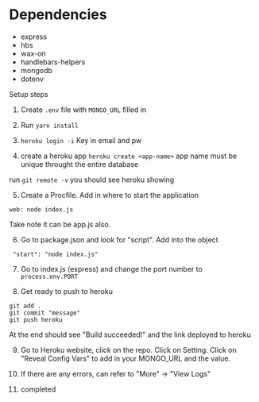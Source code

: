 # Dependencies

* express
* hbs
* wax-on
* handlebars-helpers
* mongodb
* dotenv


Setup steps
1. Create `.env` file with `MONGO_URL` filled in

2. Run `yarn install`

3. `heroku login -i` Key in email and pw 

4. create a heroku app `heroku create <app-name>`  app name must be unique throught the entire database

run `git remote -v` you should see heroku showing

5. Create a Procfile. Add in where to start the application
```
web: node index.js
```

Take note it can be app.js also. 

6. Go to package.json and look for "script". Add into the object 

```
 "start": "node index.js"
```

7. Go to index.js (express) and change the port number to `process.env.PORT`

8. Get ready to push to heroku
```
git add . 
git commit "message"
git push heroku
```

At the end should see "Build succeeded!" and the link deployed to heroku

9. Go to Heroku website, click on the repo. Click on Setting. Click on "Reveal Config Vars" to add in your MONGO_URL and the value. 

10. If there are any errors, can refer to "More" -> "View Logs"

11. completed